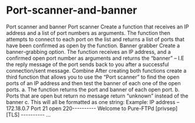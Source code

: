 # Port-scanner-and-banner
Port scanner and banner
Port scanner
Create a function that receives an IP address and a list of port numbers as arguments. The function then
attempts to connect to each port on the list and returns a list of ports that have been confirmed as open by
the function.
Banner grabber
Create a banner-grabbing option. The function receives an IP address, and a confirmed open port number
as arguments and returns the “banner” – I.E the reply message of the port sends back to you after a
successful connection/sent message.
Combine
After creating both functions create a third function that allows you to use the “Port scanner” to find the
open ports of an IP address and then test the banner of each one of the open ports.
a. The function returns the port and banner of each open port.
b. Ports that are open but return no message return “unknown” instead of the banner
c. This will all be formatted as one string:
Example:
IP address – 172.18.0.7
Port 21 open 220---------- Welcome to Pure-FTPd [privsep] [TLS] ----------
… 
